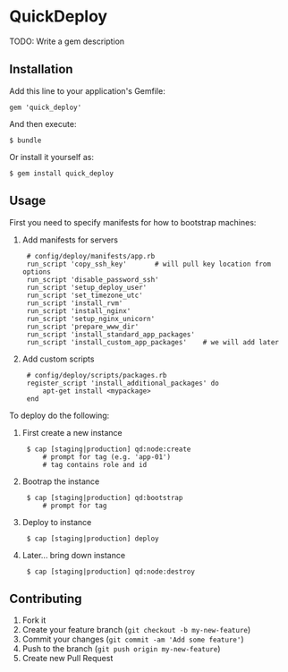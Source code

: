 # QuickDeploy

TODO: Write a gem description

## Installation

Add this line to your application's Gemfile:

    gem 'quick_deploy'

And then execute:

    $ bundle

Or install it yourself as:

    $ gem install quick_deploy

## Usage

First you need to specify manifests for how to bootstrap machines:

1. Add manifests for servers

		# config/deploy/manifests/app.rb
		run_script 'copy_ssh_key'		# will pull key location from options
		run_script 'disable_password_ssh'
		run_script 'setup_deploy_user'
		run_script 'set_timezone_utc'
		run_script 'install_rvm'
		run_script 'install_nginx'
		run_script 'setup_nginx_unicorn'
		run_script 'prepare_www_dir'
		run_script 'install_standard_app_packages'
		run_script 'install_custom_app_packages'	# we will add later

2. Add custom scripts

		# config/deploy/scripts/packages.rb
		register_script 'install_additional_packages' do
			apt-get install <mypackage>
		end

To deploy do the following:

1. First create a new instance

		$ cap [staging|production] qd:node:create
			# prompt for tag (e.g. 'app-01')
			# tag contains role and id

2. Bootrap the instance

		$ cap [staging|production] qd:bootstrap
			# prompt for tag

3. Deploy to instance

		$ cap [staging|production] deploy

4. Later... bring down instance

		$ cap [staging|production] qd:node:destroy

## Contributing

1. Fork it
2. Create your feature branch (`git checkout -b my-new-feature`)
3. Commit your changes (`git commit -am 'Add some feature'`)
4. Push to the branch (`git push origin my-new-feature`)
5. Create new Pull Request
